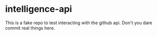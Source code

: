 # intelligence-api
This is a fake repo to test interacting with the github api. Don't you dare commit real things here.

